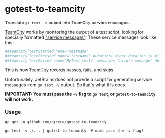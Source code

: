 # gotest-to-teamcity
Translate `go test -v` output into TeamCity service messages.

[TeamCity](https://www.jetbrains.com/teamcity/) works by monitoring the
output of a test script, looking for specially formatted ["service messages"](https://confluence.jetbrains.com/display/TCD10/Build+Script+Interaction+with+TeamCity).
These service messages look like this:
```sh
##teamcity[testStarted name='testName'
##teamcity[testFinished name='testName' duration='<test_duration_in_milliseconds>']
##teamcity[testFailed name='MyTest.test1' message='failure message' details='message and stack trace']
```
This is how TeamCity records passes, fails, and skips.

Unfortunately, JetBrains does not provide a script for generating service
messages from `go test -v` output. So that's what this does.

**IMPORTANT: You must pass the `-v` flag to `go test`, or `gotest-to-teamcity` will not work.**

### Usage
```
go get -u github.com/apcera/gotest-to-teamcity

go test -v ./... | gotest-to-teamcity  # must pass the -v flag!
```
